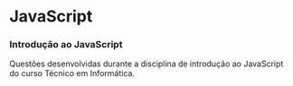 # JavaScript
### Introdução ao JavaScript
Questões desenvolvidas durante a disciplina de introdução ao JavaScript do curso Técnico em Informática.
